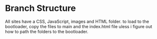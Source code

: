 # Branch Structure
All sites have a CSS, JavaScript, images and HTML folder.  to load to the bootloader, copy the files to main and the index.html file
uless i figure out how to path the folders to the bootloader.
